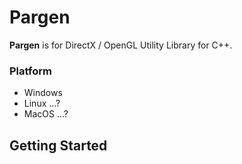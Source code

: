 Pargen
========

**Pargen** is for DirectX / OpenGL Utility Library for C++.

### Platform

* Windows
* Linux ...?
* MacOS ...?

## Getting Started